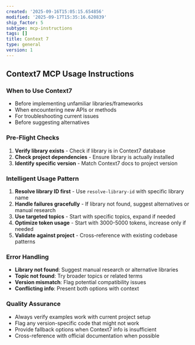 ```yaml
---
created: '2025-09-16T15:05:15.654856'
modified: '2025-09-17T15:35:16.620839'
ship_factor: 5
subtype: mcp-instructions
tags: []
title: Context 7
type: general
version: 1
---
```


## Context7 MCP Usage Instructions

### When to Use Context7
- Before implementing unfamiliar libraries/frameworks
- When encountering new APIs or methods
- For troubleshooting current issues
- Before suggesting alternatives

### Pre-Flight Checks
1. **Verify library exists** - Check if library is in Context7 database
2. **Check project dependencies** - Ensure library is actually installed
3. **Identify specific version** - Match Context7 docs to project version

### Intelligent Usage Pattern
1. **Resolve library ID first** - Use `resolve-library-id` with specific library name
2. **Handle failures gracefully** - If library not found, suggest alternatives or manual research
3. **Use targeted topics** - Start with specific topics, expand if needed
4. **Optimize token usage** - Start with 3000-5000 tokens, increase only if needed
5. **Validate against project** - Cross-reference with existing codebase patterns

### Error Handling
- **Library not found**: Suggest manual research or alternative libraries
- **Topic not found**: Try broader topics or related terms
- **Version mismatch**: Flag potential compatibility issues
- **Conflicting info**: Present both options with context

### Quality Assurance
- Always verify examples work with current project setup
- Flag any version-specific code that might not work
- Provide fallback options when Context7 info is insufficient
- Cross-reference with official documentation when possible